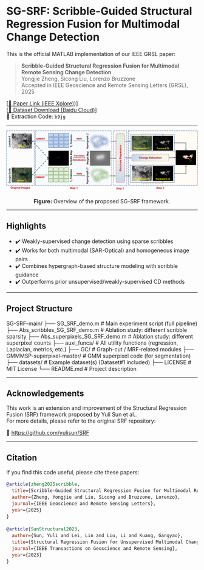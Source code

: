 # SG-SRF: Scribble-Guided Structural Regression Fusion for Multimodal Change Detection

This is the official MATLAB implementation of our IEEE GRSL paper:

> **Scribble-Guided Structural Regression Fusion for Multimodal Remote Sensing Change Detection**  
> Yongjie Zheng, Sicong Liu, Lorenzo Bruzzone  
> Accepted in IEEE Geoscience and Remote Sensing Letters (GRSL), 2025

[[📰 Paper Link (IEEE Xplore)](https://doi.org/10.1109/LGRS.2025.3575620))]  
[[📌 Dataset Download (Baidu Cloud)](https://pan.baidu.com/s/1vdalarK-yhjok0doT-zehw?pwd=b9jg)]  
🔑 Extraction Code: `b9jg`

---

<p align="center">
  <img src="SG_SRF.png" width="750"/>
</p>

<p align="center"><b>Figure:</b> Overview of the proposed SG-SRF framework.</p>

---

## Highlights

- ✔️ Weakly-supervised change detection using sparse scribbles
- ✔️ Works for both multimodal (SAR-Optical) and homogeneous image pairs
- ✔️ Combines hypergraph-based structure modeling with scribble guidance
- ✔️ Outperforms prior unsupervised/weakly-supervised CD methods

---

## Project Structure

SG-SRF-main/
├── SG_SRF_demo.m                        # Main experiment script (full pipeline)
├── Abs_scribbles_SG_SRF_demo.m         # Ablation study: different scribble sparsity
├── Abs_superpixels_SG_SRF_demo.m       # Ablation study: different superpixel counts
├── auxi_funcs/                          # All utility functions (regression, Laplacian, metrics, etc.)
├── GC/                                  # Graph-cut / MRF-related modules
├── GMMMSP-superpixel-master/           # GMM superpixel code (for segmentation)
├── datasets/                            # Example dataset(s) (Dataset#1 included)
├── LICENSE                              # MIT License
└── README.md                            # Project description



---

## Acknowledgements

This work is an extension and improvement of the Structural Regression Fusion (SRF) framework proposed by Yuli Sun et al..  
For more details, please refer to the original SRF repository:

🔗 https://github.com/yulisun/SRF

---

## Citation

If you find this code useful, please cite these papers:

```bibtex
@article{zheng2025scribble,
  title={Scribble-Guided Structural Regression Fusion for Multimodal Remote Sensing Change Detection},
  author={Zheng, Yongjie and Liu, Sicong and Bruzzone, Lorenzo},
  journal={IEEE Geoscience and Remote Sensing Letters},
  year={2025}
}

@article{SunStructural2023,
  author={Sun, Yuli and Lei, Lin and Liu, Li and Kuang, Gangyao},
  title={Structural Regression Fusion for Unsupervised Multimodal Change Detection},
  journal={IEEE Transactions on Geoscience and Remote Sensing},
  year={2023}
}


